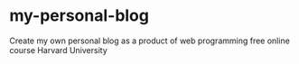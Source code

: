 # my-personal-blog
Create my own personal blog as a product of web programming free online course Harvard University

